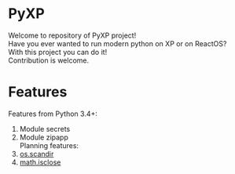 # PyXP
Welcome to repository of PyXP project!  
Have you ever wanted to run modern python on XP or on ReactOS?  
With this project you can do it!  
Contribution is welcome.  
# Features
Features from Python 3.4+:  
1. Module secrets  
2. Module zipapp  
Planning features:
1. [os.scandir](https://www.python.org/dev/peps/pep-0471/) 
2. [math.isclose](https://docs.python.org/3/library/math.html)
